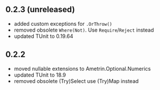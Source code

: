 ## 0.2.3 (unreleased)
- added custom exceptions for `.OrThrow()`
- removed obsolete `Where(Not)`. Use `Require`/`Reject` instead
- updated TUnit to 0.19.64

## 0.2.2
- moved nullable extensions to Ametrin.Optional.Numerics
- updated TUnit to 18.9
- removed obsolete (Try)Select use (Try)Map instead